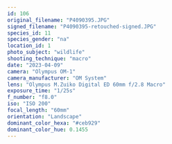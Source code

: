 ```yaml
---
id: 106
original_filename: "P4090395.JPG"
signed_filename: "P4090395-retouched-signed.JPG"
species_id: 11
species_gender: "na"
location_id: 1
photo_subject: "wildlife"
shooting_technique: "macro"
date: "2023-04-09"
camera: "Olympus OM-1"
camera_manufacturer: "OM System"
lens: "Olympus M.Zuiko Digital ED 60mm f/2.8 Macro"
exposure_time: "1/25s"
f_number: "f8.0"
iso: "ISO 200"
focal_length: "60mm"
orientation: "Landscape"
dominant_color_hexa: "#ceb929"
dominant_color_hue: 0.1455
---
```

